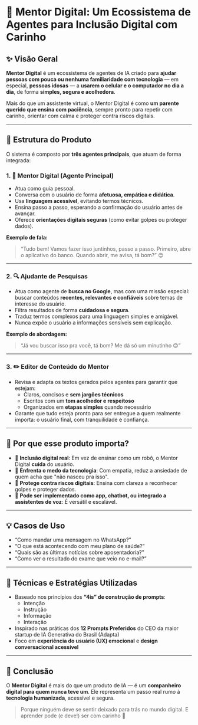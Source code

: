 # 🧠 Mentor Digital: Um Ecossistema de Agentes para Inclusão Digital com Carinho

## ✨ Visão Geral

**Mentor Digital** é um ecossistema de agentes de IA criado para **ajudar pessoas com pouca ou nenhuma familiaridade com tecnologia** — em especial, **pessoas idosas** — a **usarem o celular e o computador no dia a dia**, de forma **simples, segura e acolhedora**.

Mais do que um assistente virtual, o Mentor Digital é como **um parente querido que ensina com paciência**, sempre pronto para repetir com carinho, orientar com calma e proteger contra riscos digitais.

---

## 🧩 Estrutura do Produto

O sistema é composto por **três agentes principais**, que atuam de forma integrada:

### 1. 👵 Mentor Digital (Agente Principal)

- Atua como guia pessoal.
- Conversa com o usuário de forma **afetuosa, empática e didática**.
- Usa **linguagem acessível**, evitando termos técnicos.
- Ensina passo a passo, esperando a confirmação do usuário antes de avançar.
- Oferece **orientações digitais seguras** (como evitar golpes ou proteger dados).

**Exemplo de fala:**

> “Tudo bem! Vamos fazer isso juntinhos, passo a passo. Primeiro, abre o aplicativo do banco. Quando abrir, me avisa, tá bom?” 😊

---

### 2. 🔍 Ajudante de Pesquisas

- Atua como agente de **busca no Google**, mas com uma missão especial: buscar conteúdos **recentes, relevantes e confiáveis** sobre temas de interesse do usuário.
- Filtra resultados de forma **cuidadosa e segura**.
- Traduz termos complexos para uma linguagem simples e amigável.
- Nunca expõe o usuário a informações sensíveis sem explicação.

**Exemplo de abordagem:**

> “Já vou buscar isso pra você, tá bom? Me dá só um minutinho 😊”

---

### 3. ✏️ Editor de Conteúdo do Mentor

- Revisa e adapta os textos gerados pelos agentes para garantir que estejam:
  - Claros, concisos e **sem jargões técnicos**
  - Escritos com um **tom acolhedor e respeitoso**
  - Organizados em **etapas simples** quando necessário
- Garante que tudo esteja pronto para ser entregue a quem realmente importa: o usuário final, com tranquilidade e confiança.

---

## 🎯 Por que esse produto importa?

- 📌 **Inclusão digital real**: Em vez de ensinar como um robô, o Mentor Digital **cuida** do usuário.  
- 📌 **Enfrenta o medo da tecnologia**: Com empatia, reduz a ansiedade de quem acha que "não nasceu pra isso".  
- 📌 **Protege contra riscos digitais**: Ensina com clareza a reconhecer golpes e proteger dados.  
- 📌 **Pode ser implementado como app, chatbot, ou integrado a assistentes de voz**: É versátil e escalável.  

---

## 💡 Casos de Uso

- “Como mandar uma mensagem no WhatsApp?”
- “O que está acontecendo com meu plano de saúde?”
- “Quais são as últimas notícias sobre aposentadoria?”
- “Como ver o resultado do exame que veio no e-mail?”

---

## 🧠 Técnicas e Estratégias Utilizadas

- Baseado nos princípios dos **“4is” de construção de prompts**:  
  - Intenção  
  - Instrução  
  - Informação  
  - Interação
- Inspirado nas práticas dos **12 Prompts Preferidos** do CEO da maior startup de IA Generativa do Brasil (Adapta)
- Foco em **experiência do usuário (UX) emocional** e **design conversacional acessível**

---

## 🏁 Conclusão

O **Mentor Digital** é mais do que um produto de IA — é um **companheiro digital para quem nunca teve um**. Ele representa um passo real rumo à **tecnologia humanizada**, acessível e segura.

> Porque ninguém deve se sentir deixado para trás no mundo digital. E aprender pode (e deve!) ser com carinho 💙
